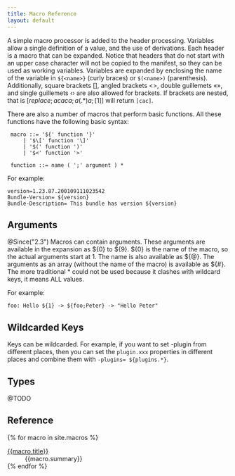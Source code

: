 ```yaml
---
title: Macro Reference
layout: default
---
```



A simple macro processor is added to the header processing. Variables allow a single definition of a value, and the use of derivations. Each header is a macro that can be expanded. Notice that headers that do not start with an upper case character will not be copied to the manifest, so they can be used as working variables. Variables are expanded by enclosing the name of the variable in `${<name>}` (curly braces) or `$(<name>)` (parenthesis). Additionally, square brackets \[\], angled brackets <>, double guillemets «», and single guillemets ‹› are also allowed for brackets. If brackets are nested, that is $[replace;acaca;a(.*)a;[$1]] will return `[cac]`.

There are also a number of macros that perform basic functions. All these functions have the following basic syntax:

     macro ::= '${' function '}' 
         | '$\[' function '\]'
         | '$(' function ')'
         | '$<' function '>'

     function ::= name ( ';' argument ) *

For example:

    version=1.23.87.200109111023542
    Bundle-Version= ${version}
    Bundle-Description= This bundle has version ${version}

## Arguments
@Since("2.3") Macros can contain arguments. These arguments are available in the expansion as ${0} to ${9}. ${0} is the name of the macro, so the actual arguments start at 1. The name is also available as ${@}. The arguments as an array (without the name of the macro) is available as ${#}. The more traditional * could not be used because it clashes with wildcard keys, it means ALL values. 

For example:

    foo: Hello ${1} -> ${foo;Peter} -> "Hello Peter"
    
## Wildcarded Keys
Keys can be wildcarded. For example, if you want to set -plugin from different places, then you can set the `plugin.xxx` properties in different places and combine them with `-plugins= ${plugins.*}`.


## Types
@TODO


## Reference

<div>
<dl class="property-index">

{% for macro in site.macros %}<dt><a href="{{macro.url}}">{{macro.title}}</a></dt><dd>{{macro.summary}}</dd>
{% endfor %}

</dl>
</div>


